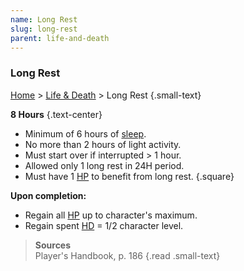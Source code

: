 ```yaml
---
name: Long Rest
slug: long-rest
parent: life-and-death
---
```

### Long Rest
[Home](home) > [Life & Death](life-and-death) > Long Rest {.small-text}

**8 Hours** {.text-center}

- Minimum of 6 hours of [sleep](sleeping).
- No more than 2 hours of light activity.
- Must start over if interrupted > 1 hour.
- Allowed only 1 long rest in 24H period.
- Must have 1 [HP](hit-points) to benefit from long rest.
{.square}

**Upon completion:**
- Regain all [HP](hit-points) up to character's maximum.
- Regain spent [HD](hit-dice) = 1/2 character level.

> **Sources** <br/>
> Player's Handbook, p. 186
{.read .small-text}

